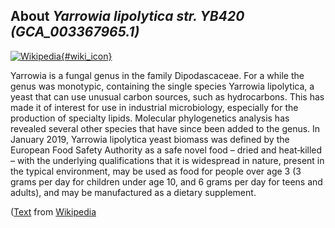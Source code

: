 
About *Yarrowia lipolytica str. YB420 (GCA\_003367965.1)* 
--------------------------------------------------------------

[![Wikipedia](/img/wikipedia_logo_v2_en.png){#wiki_icon}](https://en.wikipedia.org/wiki/Yarrowia)

Yarrowia is a fungal genus in the family Dipodascaceae. For a while the genus
was monotypic, containing the single species Yarrowia lipolytica, a yeast that
can use unusual carbon sources, such as hydrocarbons. This has made it of
interest for use in industrial microbiology, especially for the production of
specialty lipids. Molecular phylogenetics analysis has revealed several other
species that have since been added to the genus.
In January 2019, Yarrowia lipolytica yeast biomass was defined by the European
Food Safety Authority as a safe novel food – dried and heat‐killed –  with the
underlying qualifications that it is widespread in nature, present in the
typical environment, may be used as food for people over age 3 (3 grams per day
for children under age 10, and 6 grams per day for teens and adults), and may be
manufactured as a dietary supplement.

([Text](https://en.wikipedia.org/wiki/Yarrowia) from [Wikipedia](http://en.wikipedia.org/) 

